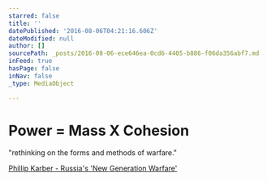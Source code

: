 ```yaml
---
starred: false
title: ''
datePublished: '2016-08-06T04:21:16.606Z'
dateModified: null
author: []
sourcePath: _posts/2016-08-06-ece646ea-0cd6-4405-b886-f06da356abf7.md
inFeed: true
hasPage: false
inNav: false
_type: MediaObject

---
```

# Power = Mass X Cohesion 

"rethinking on the forms and methods of warfare." 

[Phillip Karber - Russia's 'New Generation Warfare'][0]

[0]: https://www.nga.mil/MediaRoom/News/Pages/Russia's-'New-Generation-Warfare'.aspx